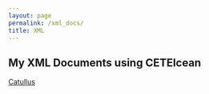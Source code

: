 ```yaml
---
layout: page
permalink: /xml_docs/
title: XML
---
```



<div id="archives">
<h2>My XML Documents using CETEIcean</h2>
<!-- add links to the HTML versions of your XML files below-->
<p><a href="../xml/catullus2.html">Catullus</a></p>

</div>
